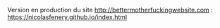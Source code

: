 Version en production du site http://bettermotherfuckingwebsite.com : https://nicolasfenery.github.io/index.html